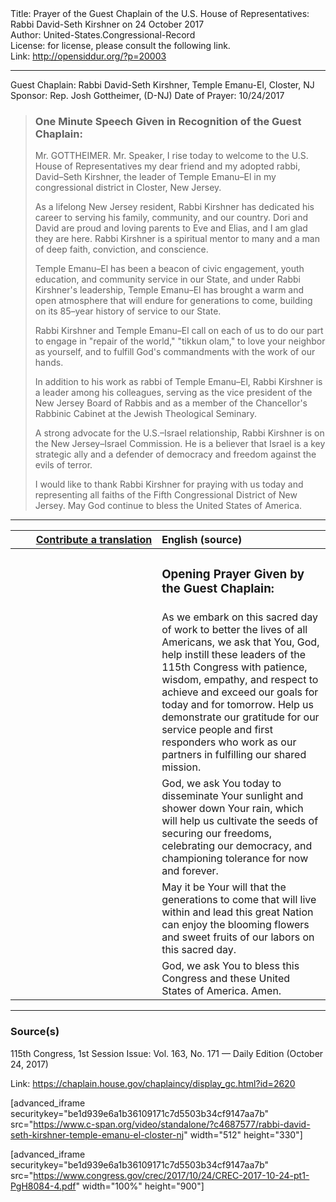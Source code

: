 <html>
<head></head>
<body>
Title: Prayer of the Guest Chaplain of the U.S. House of Representatives: Rabbi David-Seth Kirshner on 24 October 2017<br />
Author: United-States.Congressional-Record<br />
License: for license, please consult the following link.<br />
Link: <a href="http://opensiddur.org/?p=20003">http://opensiddur.org/?p=20003</a>
<p />
<hr />

Guest Chaplain: Rabbi David-Seth Kirshner, Temple Emanu-El, Closter, NJ
Sponsor: Rep. Josh Gottheimer, (D-NJ)
Date of Prayer: 10/24/2017

<blockquote>
<h3>One Minute Speech Given in Recognition of the Guest Chaplain:</h3>
Mr. GOTTHEIMER. Mr. Speaker, I rise today to welcome to the U.S. House of Representatives my dear friend and my adopted rabbi, David–Seth Kirshner, the leader of Temple Emanu–El in my congressional district in Closter, New Jersey.

As a lifelong New Jersey resident, Rabbi Kirshner has dedicated his career to serving his family, community, and our country. Dori and David are proud and loving parents to Eve and Elias, and I am glad they are here. Rabbi Kirshner is a spiritual mentor to many and a man of deep faith, conviction, and conscience.

Temple Emanu–El has been a beacon of civic engagement, youth education, and community service in our State, and under Rabbi Kirshner's leadership, Temple Emanu–El has brought a warm and open atmosphere that will endure for generations to come, building on its 85–year history of service to our State.

Rabbi Kirshner and Temple Emanu–El call on each of us to do our part to engage in "repair of the world," "tikkun olam," to love your neighbor as yourself, and to fulfill God's commandments with the work of our hands.

In addition to his work as rabbi of Temple Emanu–El, Rabbi Kirshner is a leader among his colleagues, serving as the vice president of the New Jersey Board of Rabbis and as a member of the Chancellor's Rabbinic Cabinet at the Jewish Theological Seminary.

A strong advocate for the U.S.–Israel relationship, Rabbi Kirshner is on the New Jersey–Israel Commission. He is a believer that Israel is a key strategic ally and a defender of democracy and freedom against the evils of terror.

I would like to thank Rabbi Kirshner for praying with us today and representing all faiths of the Fifth Congressional District of New Jersey.
May God continue to bless the United States of America.
</blockquote>

<hr />

<table style="margin-left: auto;margin-right: auto;" class="draggable">
<thead><tr><th id="x" style="text-align: right;"><a href="/contributing/upload/">Contribute a translation</a></th><th style="text-align: left;">English (source)</th></tr></thead>
<tbody>
<tr><td style="vertical-align:top;" width="46%">
<div class="liturgy"><span lang="he">

</span></div></td>
 
<td style="vertical-align:top;" width="53%">
<div class="english">
<h3>Opening Prayer Given by the Guest Chaplain:</h3>
</div></td></tr>


<tr><td style="vertical-align:top;" width="46%">
<div class="liturgy"><span lang="he">

</span></div></td>
 
<td style="vertical-align:top;" width="53%">
<div class="english">
As we embark on this sacred day of work 
to better the lives of all Americans, 
we ask that You, God, 
help instill these leaders of the 115th Congress 
with patience, 
wisdom, 
empathy, 
and respect 
to achieve and exceed our goals 
for today and for tomorrow. 
Help us demonstrate our gratitude 
for our service people 
and first responders 
who work as our partners 
in fulfilling our shared mission.
</div></td></tr>


<tr><td style="vertical-align:top;" width="46%">
<div class="liturgy"><span lang="he">

</span></div></td>
 
<td style="vertical-align:top;" width="53%">
<div class="english">
God, we ask You today 
to disseminate Your sunlight 
and shower down Your rain, 
which will help us cultivate the seeds 
of securing our freedoms, 
celebrating our democracy, 
and championing tolerance 
for now and forever.
</div></td></tr>


<tr><td style="vertical-align:top;" width="46%">
<div class="liturgy"><span lang="he">

</span></div></td>
 
<td style="vertical-align:top;" width="53%">
<div class="english">
May it be Your will 
that the generations to come 
that will live within and lead this great Nation 
can enjoy the blooming flowers 
and sweet fruits of our labors 
on this sacred day.
</div></td></tr>


<tr><td style="vertical-align:top;" width="46%">
<div class="liturgy"><span lang="he">

</span></div></td>
 
<td style="vertical-align:top;" width="53%">
<div class="english">
God, 
we ask You to bless this Congress 
and these United States of America.
Amen.
</div></td></tr>
</tbody></table>

<hr />

<h3>Source(s)</h3>

115th Congress, 1st Session
Issue: Vol. 163, No. 171 — Daily Edition (October 24, 2017)

Link: <a href="https://chaplain.house.gov/chaplaincy/display_gc.html?id=2620">https://chaplain.house.gov/chaplaincy/display_gc.html?id=2620</a>

[advanced_iframe securitykey="be1d939e6a1b36109171c7d5503b34cf9147aa7b" src="https://www.c-span.org/video/standalone/?c4687577/rabbi-david-seth-kirshner-temple-emanu-el-closter-nj" width="512" height="330"]

[advanced_iframe securitykey="be1d939e6a1b36109171c7d5503b34cf9147aa7b" src="https://www.congress.gov/crec/2017/10/24/CREC-2017-10-24-pt1-PgH8084-4.pdf" width="100%" height="900"]
</body>
</html>